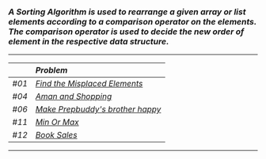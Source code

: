 ### _A Sorting Algorithm is used to rearrange a given array or list elements according to a comparison operator on the elements. The comparison operator is used to decide the new order of element in the respective data structure._
---
|     | _Problem_ |
|:--- |:---------- |
| _#01_ | [_Find the Misplaced Elements_](Misplaced_Elements.py)|
| _#04_ | [_Aman and Shopping_ ](Aman_and_Shopping.py)|
| _#06_ | [_Make Prepbuddy's brother happy_](Make_Prepbuddy_brother_happy.py) |
| _#11_ | [_Min Or Max_](Min_or_Max.py) |
| _#12_ | [_Book Sales_](Book_Sales.py) |
---

